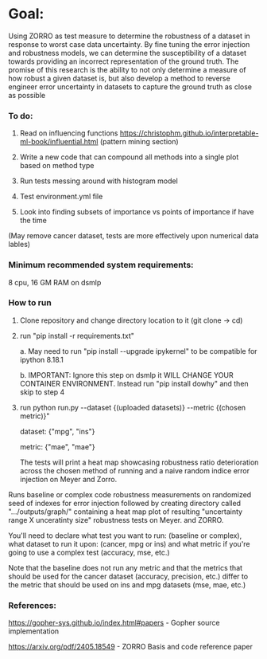 # Goal:
Using ZORRO as test measure to determine the robustness of a dataset in response to worst case data uncertainty. By fine tuning the error injection and robustness models, we can determine the susceptibility of a dataset towards providing an incorrect representation of the ground truth. The promise of this research is the ability to not only determine a measure of how robust a given dataset is, but also develop a method to reverse engineer error uncertainty in datasets to capture the ground truth as close as possible


### To do:

1. Read on influencing functions https://christophm.github.io/interpretable-ml-book/influential.html (pattern mining section)

2. Write a new code that can compound all methods into a single plot based on method type

3. Run tests messing around with histogram model

4. Test environment.yml file

5. Look into finding subsets of importance vs points of importance if have the time

(May remove cancer dataset, tests are more effectively upon numerical data lables)

### Minimum recommended system requirements: 
8 cpu, 16 GM RAM on dsmlp

### How to run 
1. Clone repository and change directory location to it (git clone -> cd)
   
2. run "pip install -r requirements.txt"

   a. May need to run "pip install --upgrade ipykernel" to be compatible for ipython 8.18.1

   b. IMPORTANT: Ignore this step on dsmlp it WILL CHANGE YOUR CONTAINER ENVIRONMENT. Instead run "pip install dowhy" and then skip to step 4
   
3. run  python run.py --dataset {(uploaded datasets)} --metric {(chosen metric)}"
   

      dataset: {"mpg", "ins"}

      metric: {"mae", "mae"}


   The tests will print a heat map showcasing robustness ratio deterioration across the chosen method of running and a naive random indice error injection on Meyer and Zorro.

Runs baseline or complex code robustness measurements on randomized seed of indexes for error injection followed by creating directory called ".../outputs/graph/" containing a heat map plot of resulting "uncertainty range X unceratinty size" robustness tests on Meyer. and ZORRO.

You'll need to declare what test you want to run: (baseline or complex), what dataset to run it upon: (cancer, mpg or ins) and what metric if you're going to use a complex test (accuracy, mse, etc.)

Note that the baseline does not run any metric and that the metrics that should be used for the cancer dataset (accuracy, precision, etc.) differ to the metric that should be used on ins and mpg datasets (mse, mae, etc.)


### References:
https://gopher-sys.github.io/index.html#papers - Gopher source implementation

https://arxiv.org/pdf/2405.18549 - ZORRO Basis and code reference paper




